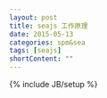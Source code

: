 ```yaml
---
layout: post
title: seajs 工作原理
date: 2015-05-13
categories: spm&sea
tags: [seajs]
shortContent: ""
---
```

{% include JB/setup %}
